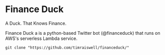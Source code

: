 # Finance Duck
 A Duck. That Knows Finance. 
 
 Finance Duck a is a python-based Twitter bot (@financeduck) that runs on AWS's serverless Lambda service. 
 
 `git clone "https://github.com/timraiswell/financeduck/"`
